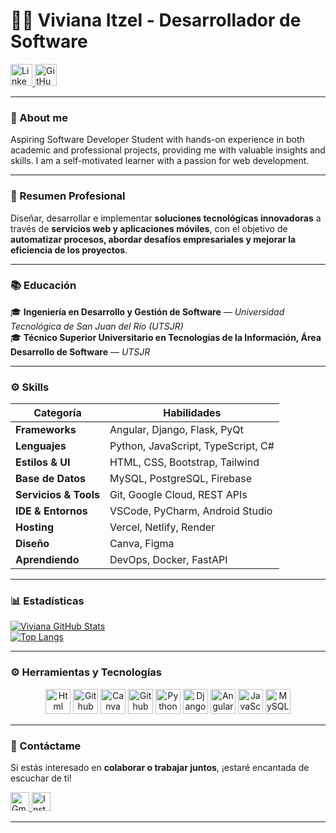 # 👩‍💻 Viviana Itzel - Desarrollador de Software  

<a href="https://www.linkedin.com/in/viviana-itzel-cruz-de-jesus-32934b253/">
  <img src="https://cdn.simpleicons.org/linkedin/0077B5" width="35" alt="LinkedIn"/>
</a>
<a href="https://github.com/ViviCruz03">
  <img src="https://cdn.simpleicons.org/github/181717" width="35" alt="GitHub"/>
</a>

---

### 👋 About me
Aspiring Software Developer Student with hands-on experience in both academic and professional projects, providing me with valuable insights and skills. I am a self-motivated learner with a passion for web development.

---

### 📘 Resumen Profesional  
Diseñar, desarrollar e implementar **soluciones tecnológicas innovadoras** a través de **servicios web y aplicaciones móviles**, con el objetivo de **automatizar procesos, abordar desafíos empresariales y mejorar la eficiencia de los proyectos**.


---

### 📚 Educación  
🎓 **Ingeniería en Desarrollo y Gestión de Software** — *Universidad Tecnológica de San Juan del Río (UTSJR)*  
🎓 **Técnico Superior Universitario en Tecnologías de la Información, Área Desarrollo de Software** — *UTSJR*

---

### ⚙️ Skills  

| **Categoría** | **Habilidades** |
|----------------|----------------|
| **Frameworks** | Angular, Django, Flask, PyQt |
| **Lenguajes** | Python, JavaScript, TypeScript, C# |
| **Estilos & UI** | HTML, CSS, Bootstrap, Tailwind |
| **Base de Datos** | MySQL, PostgreSQL, Firebase |
| **Servicios & Tools** | Git, Google Cloud, REST APIs |
| **IDE & Entornos** | VSCode, PyCharm, Android Studio |
| **Hosting** | Vercel, Netlify, Render |
| **Diseño** | Canva, Figma |
| **Aprendiendo** | DevOps, Docker, FastAPI |

---

### 📊 Estadísticas  

[![Viviana GitHub Stats](https://github-readme-stats.vercel.app/api?username=ViviCruz03&show_icons=true&theme=tokyonight)](https://github.com/ViviCruz03)  
[![Top Langs](https://github-readme-stats.vercel.app/api/top-langs/?username=ViviCruz03&layout=compact&theme=radical)](https://github.com/ViviCruz03)

---

### ⚙️ Herramientas y Tecnologías  
<p align="center">
  <img src="https://cdn.simpleicons.org/html5/E34F26" width="40" alt="Html"/>
  <img src="https://cdn.simpleicons.org/git/F05032" width="40" alt="Github"/>
  <img src="https://cdn.simpleicons.org/canva/00C4CC" width="40" alt="Canva"/>
  <img src="https://cdn.simpleicons.org/github/181717" width="40" alt="Github"/>
  <img src="https://cdn.simpleicons.org/python/3776AB" width="40" alt="Python"/>
  <img src="https://cdn.simpleicons.org/django/092E20" width="40" alt="Django"/>
  <img src="https://cdn.simpleicons.org/angular/DD0031" width="40" alt="Angular"/>
  <img src="https://cdn.simpleicons.org/javascript/F7DF1E" width="40" alt="JavaScript"/>
  <img src="https://cdn.simpleicons.org/mysql/4479A1" width="40" alt="MySQL"/>
</p>

---

### 💌 Contáctame  

Si estás interesado en **colaborar o trabajar juntos**, ¡estaré encantada de escuchar de ti!  

<a href="mailto:itzelcj.ti21@utsjr.edu.mx">
  <img src="https://cdn.simpleicons.org/gmail/EA4335" width="30" alt="Gmail"/>
</a>
<a href="https://www.instagram.com/anai_vivv">
  <img src="https://cdn.simpleicons.org/instagram/FF0069" width="30" alt="Instagram"/>
</a>


---

